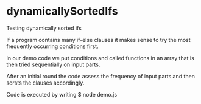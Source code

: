 # dynamicallySortedIfs
Testing dynamically sorted ifs

If a program contains many if-else clauses it makes sense to try the most frequently occurring conditions first. 

In our demo code we put conditions and called functions in an array that is then tried sequentially on input parts.

After an initial round the code assess the frequency of input parts and then sorsts the clauses accordingly.

Code is executed by writing
$ node demo.js

